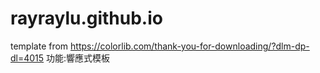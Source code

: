 # rayraylu.github.io
template from https://colorlib.com/thank-you-for-downloading/?dlm-dp-dl=4015
功能:響應式模板
